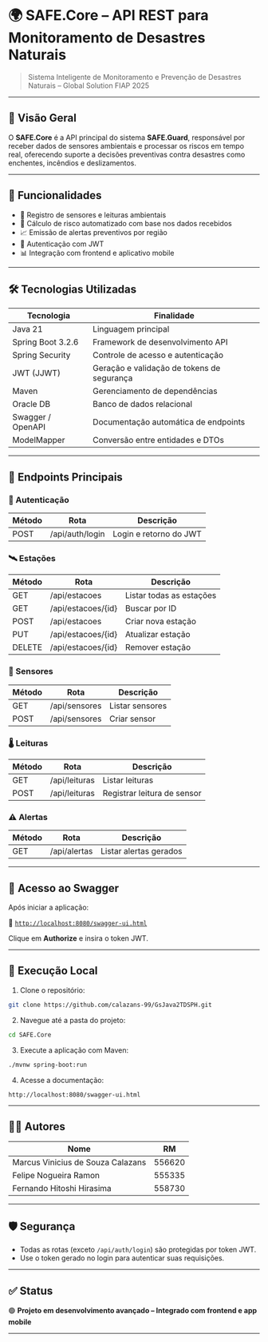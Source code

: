 
# 🌍 SAFE.Core – API REST para Monitoramento de Desastres Naturais

> Sistema Inteligente de Monitoramento e Prevenção de Desastres Naturais – Global Solution FIAP 2025

---

## 🚀 Visão Geral

O **SAFE.Core** é a API principal do sistema **SAFE.Guard**, responsável por receber dados de sensores ambientais e processar os riscos em tempo real, oferecendo suporte a decisões preventivas contra desastres como enchentes, incêndios e deslizamentos.

---

## 🧠 Funcionalidades

- 📡 Registro de sensores e leituras ambientais
- 🚨 Cálculo de risco automatizado com base nos dados recebidos
- 📈 Emissão de alertas preventivos por região
- 🔐 Autenticação com JWT
- 📊 Integração com frontend e aplicativo mobile

---

## 🛠️ Tecnologias Utilizadas

| Tecnologia         | Finalidade                                 |
|--------------------|---------------------------------------------|
| Java 21            | Linguagem principal                         |
| Spring Boot 3.2.6  | Framework de desenvolvimento API            |
| Spring Security    | Controle de acesso e autenticação           |
| JWT (JJWT)         | Geração e validação de tokens de segurança  |
| Maven              | Gerenciamento de dependências               |
| Oracle DB          | Banco de dados relacional                   |
| Swagger / OpenAPI  | Documentação automática de endpoints        |
| ModelMapper        | Conversão entre entidades e DTOs            |

---

## 📑 Endpoints Principais

### 🔐 Autenticação
| Método | Rota             | Descrição              |
|--------|------------------|------------------------|
| POST   | /api/auth/login  | Login e retorno do JWT |

### 🛰️ Estações
| Método | Rota               | Descrição                      |
|--------|--------------------|--------------------------------|
| GET    | /api/estacoes      | Listar todas as estações       |
| GET    | /api/estacoes/{id} | Buscar por ID                  |
| POST   | /api/estacoes      | Criar nova estação             |
| PUT    | /api/estacoes/{id} | Atualizar estação              |
| DELETE | /api/estacoes/{id} | Remover estação                |

### 🔧 Sensores
| Método | Rota             | Descrição               |
|--------|------------------|-------------------------|
| GET    | /api/sensores    | Listar sensores         |
| POST   | /api/sensores    | Criar sensor            |

### 🌡️ Leituras
| Método | Rota             | Descrição                       |
|--------|------------------|---------------------------------|
| GET    | /api/leituras    | Listar leituras                 |
| POST   | /api/leituras    | Registrar leitura de sensor     |

### ⚠️ Alertas
| Método | Rota             | Descrição                     |
|--------|------------------|-------------------------------|
| GET    | /api/alertas     | Listar alertas gerados        |

---

## 🔐 Acesso ao Swagger

Após iniciar a aplicação:

📎 [`http://localhost:8080/swagger-ui.html`](http://localhost:8080/swagger-ui.html)

Clique em **Authorize** e insira o token JWT.

---

## 🧪 Execução Local

1. Clone o repositório:
```bash
git clone https://github.com/calazans-99/GsJava2TDSPH.git
```

2. Navegue até a pasta do projeto:
```bash
cd SAFE.Core
```

3. Execute a aplicação com Maven:
```bash
./mvnw spring-boot:run
```

4. Acesse a documentação:
```
http://localhost:8080/swagger-ui.html
```

---

## 👨‍💻 Autores

| Nome                            | RM      |
|---------------------------------|---------|
| Marcus Vinicius de Souza Calazans | 556620 |
| Felipe Nogueira Ramon            | 555335 |
| Fernando Hitoshi Hirasima        | 558730 |

---

## 🛡️ Segurança

- Todas as rotas (exceto `/api/auth/login`) são protegidas por token JWT.
- Use o token gerado no login para autenticar suas requisições.

---

## ✅ Status

🟢 **Projeto em desenvolvimento avançado – Integrado com frontend e app mobile**

---

